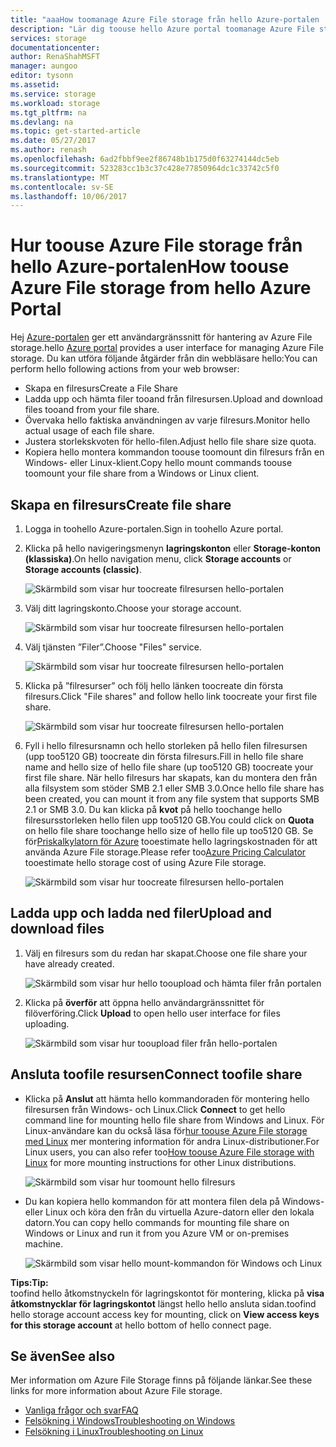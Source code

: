 ```yaml
---
title: "aaaHow toomanage Azure File storage från hello Azure-portalen | Microsoft Docs"
description: "Lär dig toouse hello Azure portal toomanage Azure File storage."
services: storage
documentationcenter: 
author: RenaShahMSFT
manager: aungoo
editor: tysonn
ms.assetid: 
ms.service: storage
ms.workload: storage
ms.tgt_pltfrm: na
ms.devlang: na
ms.topic: get-started-article
ms.date: 05/27/2017
ms.author: renash
ms.openlocfilehash: 6ad2fbbf9ee2f86748b1b175d0f63274144dc5eb
ms.sourcegitcommit: 523283cc1b3c37c428e77850964dc1c33742c5f0
ms.translationtype: MT
ms.contentlocale: sv-SE
ms.lasthandoff: 10/06/2017
---
```

# <a name="how-toouse-azure-file-storage-from-hello-azure-portal"></a><span data-ttu-id="387d2-103">Hur toouse Azure File storage från hello Azure-portalen</span><span class="sxs-lookup"><span data-stu-id="387d2-103">How toouse Azure File storage from hello Azure Portal</span></span>
<span data-ttu-id="387d2-104">Hej [Azure-portalen](https://portal.azure.com) ger ett användargränssnitt för hantering av Azure File storage.</span><span class="sxs-lookup"><span data-stu-id="387d2-104">hello [Azure portal](https://portal.azure.com) provides a user interface for managing Azure File storage.</span></span> <span data-ttu-id="387d2-105">Du kan utföra följande åtgärder från din webbläsare hello:</span><span class="sxs-lookup"><span data-stu-id="387d2-105">You can perform hello following actions from your web browser:</span></span>

* <span data-ttu-id="387d2-106">Skapa en filresurs</span><span class="sxs-lookup"><span data-stu-id="387d2-106">Create a File Share</span></span>
* <span data-ttu-id="387d2-107">Ladda upp och hämta filer tooand från filresursen.</span><span class="sxs-lookup"><span data-stu-id="387d2-107">Upload and download files tooand from your file share.</span></span>
* <span data-ttu-id="387d2-108">Övervaka hello faktiska användningen av varje filresurs.</span><span class="sxs-lookup"><span data-stu-id="387d2-108">Monitor hello actual usage of each file share.</span></span>
* <span data-ttu-id="387d2-109">Justera storlekskvoten för hello-filen.</span><span class="sxs-lookup"><span data-stu-id="387d2-109">Adjust hello file share size quota.</span></span>
* <span data-ttu-id="387d2-110">Kopiera hello montera kommandon toouse toomount din filresurs från en Windows- eller Linux-klient.</span><span class="sxs-lookup"><span data-stu-id="387d2-110">Copy hello mount commands toouse toomount your file share from a Windows or Linux client.</span></span>

## <a name="create-file-share"></a><span data-ttu-id="387d2-111">Skapa en filresurs</span><span class="sxs-lookup"><span data-stu-id="387d2-111">Create file share</span></span>
1. <span data-ttu-id="387d2-112">Logga in toohello Azure-portalen.</span><span class="sxs-lookup"><span data-stu-id="387d2-112">Sign in toohello Azure portal.</span></span>
2. <span data-ttu-id="387d2-113">Klicka på hello navigeringsmenyn **lagringskonton** eller **Storage-konton (klassiska)**.</span><span class="sxs-lookup"><span data-stu-id="387d2-113">On hello navigation menu, click **Storage accounts** or **Storage accounts (classic)**.</span></span>
    
    ![Skärmbild som visar hur toocreate filresursen hello-portalen](./media/storage-how-to-use-files-portal/use-files-portal-create-file-share1.png)

3. <span data-ttu-id="387d2-115">Välj ditt lagringskonto.</span><span class="sxs-lookup"><span data-stu-id="387d2-115">Choose your storage account.</span></span>

    ![Skärmbild som visar hur toocreate filresursen hello-portalen](./media/storage-how-to-use-files-portal/use-files-portal-create-file-share2.png)

4. <span data-ttu-id="387d2-117">Välj tjänsten ”Filer”.</span><span class="sxs-lookup"><span data-stu-id="387d2-117">Choose "Files" service.</span></span>

    ![Skärmbild som visar hur toocreate filresursen hello-portalen](./media/storage-how-to-use-files-portal/use-files-portal-create-file-share3.png)

5. <span data-ttu-id="387d2-119">Klicka på ”filresurser” och följ hello länken toocreate din första filresurs.</span><span class="sxs-lookup"><span data-stu-id="387d2-119">Click "File shares" and follow hello link toocreate your first file share.</span></span>

    ![Skärmbild som visar hur toocreate filresursen hello-portalen](./media/storage-how-to-use-files-portal/use-files-portal-create-file-share4.png)

6. <span data-ttu-id="387d2-121">Fyll i hello filresursnamn och hello storleken på hello filen filresursen (upp too5120 GB) toocreate din första filresurs.</span><span class="sxs-lookup"><span data-stu-id="387d2-121">Fill in hello file share name and hello size of hello file share (up too5120 GB) toocreate your first file share.</span></span> <span data-ttu-id="387d2-122">När hello filresurs har skapats, kan du montera den från alla filsystem som stöder SMB 2.1 eller SMB 3.0.</span><span class="sxs-lookup"><span data-stu-id="387d2-122">Once hello file share has been created, you can mount it from any file system that supports SMB 2.1 or SMB 3.0.</span></span> <span data-ttu-id="387d2-123">Du kan klicka på **kvot** på hello toochange hello filresursstorleken hello filen upp too5120 GB.</span><span class="sxs-lookup"><span data-stu-id="387d2-123">You could click on **Quota** on hello file share toochange hello size of hello file up too5120 GB.</span></span> <span data-ttu-id="387d2-124">Se för[Priskalkylatorn för Azure](https://azure.microsoft.com/pricing/calculator/) tooestimate hello lagringskostnaden för att använda Azure File storage.</span><span class="sxs-lookup"><span data-stu-id="387d2-124">Please refer too[Azure Pricing Calculator](https://azure.microsoft.com/pricing/calculator/) tooestimate hello storage cost of using Azure File storage.</span></span>

    ![Skärmbild som visar hur toocreate filresursen hello-portalen](./media/storage-how-to-use-files-portal/use-files-portal-create-file-share5.png)

## <a name="upload-and-download-files"></a><span data-ttu-id="387d2-126">Ladda upp och ladda ned filer</span><span class="sxs-lookup"><span data-stu-id="387d2-126">Upload and download files</span></span>
1. <span data-ttu-id="387d2-127">Välj en filresurs som du redan har skapat.</span><span class="sxs-lookup"><span data-stu-id="387d2-127">Choose one file share your have already created.</span></span>

    ![Skärmbild som visar hur hello tooupload och hämta filer från portalen](./media/storage-how-to-use-files-portal/use-files-portal-upload-file1.png)

2. <span data-ttu-id="387d2-129">Klicka på **överför** att öppna hello användargränssnittet för filöverföring.</span><span class="sxs-lookup"><span data-stu-id="387d2-129">Click **Upload** to open hello user interface for files uploading.</span></span>

    ![Skärmbild som visar hur tooupload filer från hello-portalen](./media/storage-how-to-use-files-portal/use-files-portal-upload-file2.png)

## <a name="connect-toofile-share"></a><span data-ttu-id="387d2-131">Ansluta toofile resursen</span><span class="sxs-lookup"><span data-stu-id="387d2-131">Connect toofile share</span></span>
-  <span data-ttu-id="387d2-132">Klicka på **Anslut** att hämta hello kommandoraden för montering hello filresursen från Windows- och Linux.</span><span class="sxs-lookup"><span data-stu-id="387d2-132">Click **Connect** to get hello command line for mounting hello file share from Windows and Linux.</span></span> <span data-ttu-id="387d2-133">För Linux-användare kan du också läsa för[hur toouse Azure File storage med Linux](../storage-how-to-use-files-linux.md) mer montering information för andra Linux-distributioner.</span><span class="sxs-lookup"><span data-stu-id="387d2-133">For Linux users, you can also refer too[How toouse Azure File storage with Linux](../storage-how-to-use-files-linux.md) for more mounting instructions for other Linux distributions.</span></span>

    ![Skärmbild som visar hur toomount hello filresurs](./media/storage-how-to-use-files-portal/use-files-portal-connect.png)
-  <span data-ttu-id="387d2-135">Du kan kopiera hello kommandon för att montera filen dela på Windows- eller Linux och köra den från du virtuella Azure-datorn eller den lokala datorn.</span><span class="sxs-lookup"><span data-stu-id="387d2-135">You can copy hello commands for mounting file share on Windows or Linux and run it from you Azure VM or on-premises machine.</span></span>

    ![Skärmbild som visar hello mount-kommandon för Windows och Linux](./media/storage-how-to-use-files-portal/use-files-portal-show-mount-commands.png)

<span data-ttu-id="387d2-137">**Tips:**</span><span class="sxs-lookup"><span data-stu-id="387d2-137">**Tip:**</span></span>  
<span data-ttu-id="387d2-138">toofind hello åtkomstnyckeln för lagringskontot för montering, klicka på **visa åtkomstnycklar för lagringskontot** längst hello hello ansluta sidan.</span><span class="sxs-lookup"><span data-stu-id="387d2-138">toofind hello storage account access key for mounting, click on **View access keys for this storage account** at hello bottom of hello connect page.</span></span>

## <a name="see-also"></a><span data-ttu-id="387d2-139">Se även</span><span class="sxs-lookup"><span data-stu-id="387d2-139">See also</span></span>
<span data-ttu-id="387d2-140">Mer information om Azure File Storage finns på följande länkar.</span><span class="sxs-lookup"><span data-stu-id="387d2-140">See these links for more information about Azure File storage.</span></span>

* [<span data-ttu-id="387d2-141">Vanliga frågor och svar</span><span class="sxs-lookup"><span data-stu-id="387d2-141">FAQ</span></span>](../storage-files-faq.md)
* [<span data-ttu-id="387d2-142">Felsökning i Windows</span><span class="sxs-lookup"><span data-stu-id="387d2-142">Troubleshooting on Windows</span></span>](storage-troubleshoot-windows-file-connection-problems.md)      
* [<span data-ttu-id="387d2-143">Felsökning i Linux</span><span class="sxs-lookup"><span data-stu-id="387d2-143">Troubleshooting on Linux</span></span>](storage-troubleshoot-linux-file-connection-problems.md)    